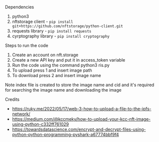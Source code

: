 Dependencies
1. python3
2. nftstorage client - `pip install git+https://github.com/nftstorage/python-client.git`
3. requests library - `pip install requests`
4. cyrptography library - `pip install cryptography`

Steps to run the code
1. Create an account on nft.storage
2. Create a new API key and put it in access_token variable
3. Run the code using the command python3 ris.py
4. To upload press 1 and insert image path
5. To download press 2 and insert image name

Note
index file is created to store the image name and cid and it's required for searching the image name and downloading the image

Credits
* https://ruky.me/2022/05/17/web-3-how-to-upload-a-file-to-the-ipfs-network/
* https://medium.com/@kccmeky/how-to-upload-your-kcc-nft-image-using-python-c332ff761029
* https://towardsdatascience.com/encrypt-and-decrypt-files-using-python-python-programming-pyshark-a67774bbf9f4

